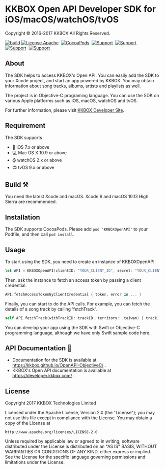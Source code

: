 # KKBOX Open API Developer SDK for iOS/macOS/watchOS/tvOS

Copyright © 2016-2017 KKBOX All Rights Reserved.


[![build](https://api.travis-ci.org/KKBOX/OpenAPI-ObjectiveC.svg)](https://travis-ci.org/KKBOX/OpenAPI-ObjectiveC)
[![License Apache](https://img.shields.io/badge/license-Apache-green.svg?style=flat)](https://raw.githubusercontent.com/KKBOX/OpenAPI-ObjectiveC/master/LICENSE)&nbsp;
[![CocoaPods](http://img.shields.io/cocoapods/v/KKBOXOpenAPI.svg?style=flat)](http://cocoapods.org/pods/KKBOXOpenAPI)&nbsp;
[![Support](https://img.shields.io/badge/macOS-10.9-blue.svg)](https://www.apple.com/tw/macos)&nbsp;
[![Support](https://img.shields.io/badge/iOS-7-blue.svg)](https://www.apple.com/tw/ios)&nbsp;
[![Support](https://img.shields.io/badge/watchOS-2-blue.svg)](https://www.apple.com/tw/watchos)&nbsp;
[![Support](https://img.shields.io/badge/tvOS-9-blue.svg)](https://www.apple.com/tw/tvos)&nbsp;

## About

The SDK helps to access KKBOX's Open API. You can easily add
the SDK to your Xcode project, and start an app powered by KKBOX. You
may obtain information about song tracks, albums, artists and
playlists as well.

The project is in Objective-C programing language. You can use the
SDK on various Apple platforms such as iOS, macOS, watchOS and tvOS.

For further information, please visit [KKBOX Developer Site](https://docs-en.kkbox.codes).

## Requirement

The SDK supports

- 📱 iOS 7.x or above
- 💻 Mac OS X 10.9 or above
- ⌚️ watchOS 2.x or above
- 📺 tvOS 9.x or above

## Build ⚒

You need the latest Xcode and macOS. Xcode 9 and macOS 10.13 High
Sierra are recommended.

## Installation

The SDK supports CocoaPods. Please add `pod 'KKBOXOpenAPI'`
to your Podfile, and then call `pod install`.

## Usage

To start using the SDK, you need to create an instance of KKBOXOpenAPI.

``` swift
let API = KKBOXOpenAPI(clientID: "YOUR_CLIENT_ID", secret: "YOUR_CLIENT_SECRET")
```

Then, ask the instance to fetch an access token by passing a client credential.

``` swift
API.fetchAccessTokenByClientCredential { token, error in ... }
```

Finally, you can start to do the API calls. For example, you can fetch the details
of a song track by calling 'fetchTrack'.

``` swift
self.API.fetchTrack(withTrackID: trackID, territory: .taiwan) { track, error in ... }
```

You can develop your app using the SDK with Swift or Objective-C programming
language, although we have only Swift sample code here.

## API Documentation 📖

- Documentation for the SDK is available at https://kkbox.github.io/OpenAPI-ObjectiveC/ .
- KKBOX's Open API documentation is available at https://developer.kkbox.com/ .

## License

Copyright 2017 KKBOX Technologies Limited

   Licensed under the Apache License, Version 2.0 (the "License");
   you may not use this file except in compliance with the License.
   You may obtain a copy of the License at

    http://www.apache.org/licenses/LICENSE-2.0

   Unless required by applicable law or agreed to in writing, software
   distributed under the License is distributed on an "AS IS" BASIS,
   WITHOUT WARRANTIES OR CONDITIONS OF ANY KIND, either express or implied.
   See the License for the specific language governing permissions and
   limitations under the License.
